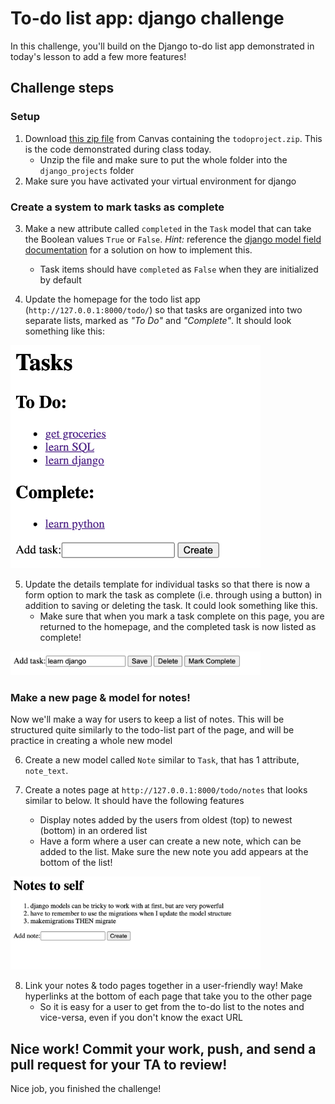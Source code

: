 # To-do list app: django challenge

In this challenge, you'll build on the Django to-do list app demonstrated in today's lesson to add a few more features! 

## Challenge steps


### Setup
1. Download [this zip file](https://courseworks2.columbia.edu/courses/152667/files/folder/django_templates) from Canvas containing the `todoproject.zip`. This is the code demonstrated during class today. 
    * Unzip the file and make sure to put the whole folder into the `django_projects` folder
2. Make sure you have activated your virtual environment for django


### Create a system to mark tasks as complete
3. Make a new attribute called `completed` in the `Task` model that can take the Boolean values `True` or `False`. *Hint:* reference the [django model field documentation](https://docs.djangoproject.com/en/3.2/ref/models/fields/) for a solution on how to implement this.
    * Task items should have `completed` as `False` when they are initialized by default 

4. Update the homepage for the todo list app (`http://127.0.0.1:8000/todo/`) so that tasks are organized into two separate lists, marked as *"To Do"* and *"Complete"*. It should look something like this:

<img src="images/complete_todo_list.png" width =400>


5. Update the details template for individual tasks so that there is now a form option to mark the task as complete (i.e. through using a button) in addition to saving or deleting the task. It could look something like this. 
    * Make sure that when you mark a task complete on this page, you are returned to the homepage, and the completed task is now listed as complete!

<img src="images/complete_task.png" width =400>

### Make a new page & model for notes!

Now we'll make a way for users to keep a list of notes. This will be structured quite similarly to the todo-list part of the page, and will be practice in creating a whole new model 

6. Create a new model called `Note` similar to `Task`, that has 1 attribute, `note_text`. 

7. Create a notes page at `http://127.0.0.1:8000/todo/notes` that looks similar to below. It should have the following features
    * Display notes added by the users from oldest (top) to newest (bottom) in an ordered list
    * Have a form where a user can create a new note, which can be added to the list. Make sure the new note you add appears at the bottom of the list!

<img src="images/notes_page.png" width =400>

8. Link your notes & todo pages together in a user-friendly way! Make hyperlinks at the bottom of each page that take you to the other page
    * So it is easy for a user to get from the to-do list to the notes and vice-versa, even if you don't know the exact URL

## Nice work! Commit your work, push, and send a pull request for your TA to review! 

Nice job, you finished the challenge!
